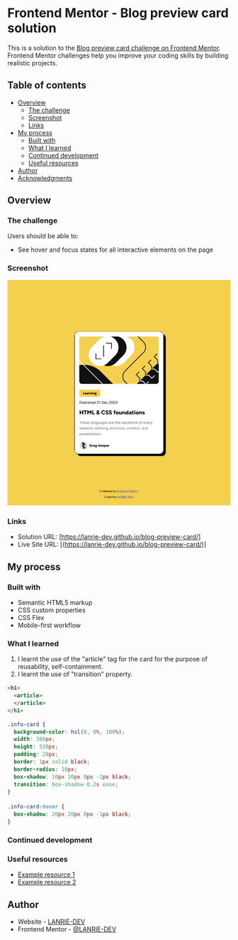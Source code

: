 # Frontend Mentor - Blog preview card solution

This is a solution to the [Blog preview card challenge on Frontend Mentor](https://www.frontendmentor.io/challenges/blog-preview-card-ckPaj01IcS). Frontend Mentor challenges help you improve your coding skills by building realistic projects.

## Table of contents

- [Overview](#overview)
  - [The challenge](#the-challenge)
  - [Screenshot](#screenshot)
  - [Links](#links)
- [My process](#my-process)
  - [Built with](#built-with)
  - [What I learned](#what-i-learned)
  - [Continued development](#continued-development)
  - [Useful resources](#useful-resources)
- [Author](#author)
- [Acknowledgments](#acknowledgments)

## Overview

### The challenge

Users should be able to:

- See hover and focus states for all interactive elements on the page

### Screenshot

![](blog-preview-card%20screenshot.png)

### Links

- Solution URL: [https://lanrie-dev.github.io/blog-preview-card/]
- Live Site URL: [(https://lanrie-dev.github.io/blog-preview-card/)]

## My process

### Built with

- Semantic HTML5 markup
- CSS custom properties
- CSS Flex
- Mobile-first workflow

### What I learned
1. I learnt the use of the "article" tag for the card for the purpose of reusability, self-containment.
2. I learnt the use of "transition" property.

```html
<h1>
  <article>
  </article>
</h1>
```

```css
.info-card {
  background-color: hsl(0, 0%, 100%);
  width: 380px;
  height: 520px;
  padding: 20px;
  border: 1px solid black;
  border-radius: 18px;
  box-shadow: 10px 10px 0px -1px black;
  transition: box-shadow 0.2s ease;
}

.info-card:hover {
  box-shadow: 20px 20px 0px -1px black;
}

```

### Continued development

### Useful resources

- [Example resource 1](https://www.example.com)
- [Example resource 2](https://www.example.com)

## Author

- Website - [LANRIE-DEV](https://lanrie-dev.github.io/blog-preview-card/)
- Frontend Mentor - [@LANRIE-DEV](https://www.frontendmentor.io/profile/LANRIE-DEV)
